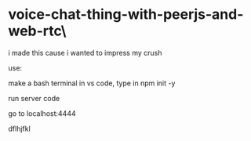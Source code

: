# voice-chat-thing-with-peerjs-and-web-rtc\


i made this cause i wanted to impress my crush


use:

make a bash terminal in vs code, type in npm init -y

run server code

go to localhost:4444

dflhjfkl
